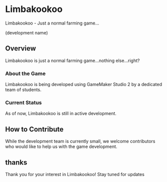 # Limbakookoo

Limbakookoo - Just a normal farming game...

(development name)

## Overview

Limbakookoo is just a normal farming game...nothing else...right?

### About the Game

Limbakookoo is being developed using GameMaker Studio 2 by a dedicated team of students.

### Current Status

As of now, Limbakookoo is still in active development.

## How to Contribute

While the development team is currently small, we welcome contributors who would like to help us with the game development.

## thanks

Thank you for your interest in Limbakookoo! Stay tuned for updates

